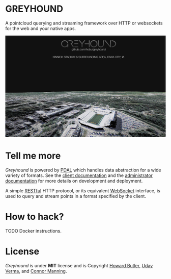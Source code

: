 # GREYHOUND

A pointcloud querying and streaming framework over HTTP or websockets for the web and your native apps.

![pointcloud](pointcloud.png)

# Tell me more
_Greyhound_ is powered by [PDAL](http://www.pointcloud.org/) which handles data abstraction for a wide variety of formats.  See the [client documentation](https://github.com/hobu/greyhound/blob/master/doc/clientDevelopment.rst) and the [administrator documentation](https://github.com/hobu/greyhound/blob/master/doc/administration.rst) for more details on development and deployment.

A simple [RESTful](https://en.wikipedia.org/wiki/Representational_state_transfer) HTTP protocol, or its equivalent [WebSocket](https://www.websocket.org/) interface, is used to query and stream points in a format specified by the client.

# How to hack?

TODO Docker instructions.

# License
_Greyhound_ is under **MIT** license and is Copyright [Howard Butler](http://hobu.co), [Uday Verma](https://github.com/verma), and [Connor Manning](https://github.com/connormanning).

